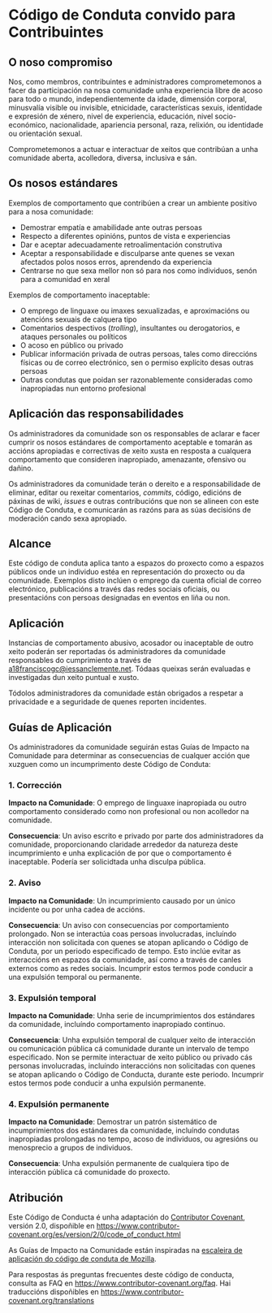 
# Código de Conduta convido para Contribuintes

## O noso compromiso

Nos, como membros, contribuintes e administradores comprometemonos a facer da participación na nosa comunidade unha experiencia libre de acoso para todo o mundo, independientemente da idade, dimensión corporal, minusvalía visible ou invisible, etnicidade, características sexuis, identidade e expresión de xénero, nivel de experiencia, educación, nivel socio-económico, nacionalidade, apariencia personal, raza, relixión, ou identidade ou orientación sexual.

Comprometemonos a actuar e interactuar de xeitos que contribúan a unha comunidade aberta, acolledora, diversa, inclusiva e sán.

## Os nosos estándares

Exemplos de comportamento que contribúen a crear un ambiente positivo para a nosa comunidade:

* Demostrar empatía e amabilidade ante outras persoas
* Respecto a diferentes opinións, puntos de vista e experiencias
* Dar e aceptar adecuadamente retroalimentación construtiva
* Aceptar a responsabilidade e disculparse ante quenes se vexan afectados polos nosos erros, aprendendo da experiencia
* Centrarse no que sexa mellor non só para nos como individuos, senón para a comunidad en xeral

Exemplos de comportamento inaceptable:

* O emprego de linguaxe ou imaxes sexualizadas, e aproximacións ou atencións sexuais de calquera tipo
* Comentarios despectivos (_trolling_), insultantes ou derogatorios, e ataques personales ou políticos
* O acoso en público ou privado
* Publicar información privada de outras persoas, tales como direccións físicas ou de correo electrónico, sen o permiso explícito desas outras persoas
* Outras condutas que poidan ser razonablemente consideradas como inapropiadas nun entorno profesional

## Aplicación das responsabilidades

Os administradores da comunidade son os responsables de aclarar e facer cumprir os nosos estándares de comportamento aceptable e tomarán as accións apropiadas e correctivas de xeito xusta en resposta a cualquera comportamento que consideren inapropiado, amenazante, ofensivo ou dañino.

Os administradores da comunidade terán o dereito e a responsabilidade de eliminar, editar ou rexeitar comentarios, _commits_, código, edicións de páxinas de wiki, _issues_ e outras contribucións que non se alineen con este Código de Conduta, e comunicarán as razóns para as súas decisións de moderación cando sexa apropiado.

## Alcance

Este código de conduta aplica tanto a espazos do proxecto como a espazos públicos onde un individuo estéa en representación do proxecto ou da comunidade. Exemplos disto inclúen o emprego da cuenta oficial de correo electrónico, publicacións a través das redes sociais oficiais, ou presentacións con persoas designadas en eventos en liña ou non.

## Aplicación

Instancias de comportamento abusivo, acosador ou inaceptable de outro xeito poderán ser reportadas ós administradores da comunidade responsables do cumprimiento a través de a18franciscogc@iessanclemente.net. Tódaas queixas serán evaluadas e investigadas dun xeito puntual e xusto.

Tódolos administradores da comunidade están obrigados a respetar a privacidade e a seguridade de quenes reporten incidentes.

## Guías de Aplicación

Os administradores da comunidade seguirán estas Guías de Impacto na Comunidade para determinar as consecuencias de cualquer acción que xuzguen como un incumprimento deste Código de Conduta:

### 1. Corrección

**Impacto na Comunidade**: O emprego de linguaxe inapropiada ou outro comportamento considerado como non profesional ou non acolledor na comunidade.

**Consecuencia**: Un aviso escrito e privado por parte dos administradores da comunidade, proporcionando claridade arrededor da natureza deste incumprimiento e unha explicación de por que o comportamento é inaceptable. Podería ser solicidtada unha disculpa pública.

### 2. Aviso

**Impacto na Comunidade**: Un incumprimiento causado por un único incidente ou por unha cadea de accións.

**Consecuencia**: Un aviso con consecuencias por comportamiento prolongado. Non se interactúa coas persoas involucradas, incluíndo interacción non solicitada con quenes se atopan aplicando o Código de Conduta, por un periodo especificado de tempo. Esto inclúe evitar as interaccións en espazos da comunidade, así como a través de canles externos como as redes sociais. Incumprir estos termos pode conducir a una expulsión temporal ou permanente.

### 3. Expulsión temporal

**Impacto na Comunidade**: Unha serie de incumprimientos dos estándares da comunidade, incluíndo comportamento inapropiado continuo.

**Consecuencia**: Unha expulsión temporal de cualquer xeito de interacción ou comunicación pública cá comunidade durante un intervalo de tempo especificado. Non se permite interactuar de xeito público ou privado cás personas involucradas, incluíndo interaccións non solicitadas con quenes se atopan aplicando o Código de Conducta, durante este periodo. Incumprir estos termos pode conducir a unha expulsión permanente.

### 4. Expulsión permanente

**Impacto na Comunidade**: Demostrar un patrón sistemático de incumprimientos dos estándares da comunidade, incluíndo condutas inapropiadas prolongadas no tempo, acoso de individuos, ou agresións ou menosprecio a grupos de individuos.

**Consecuencia**: Unha expulsión permanente de cualquiera tipo de interacción pública cá comunidade do proxecto.

## Atribución

Este Código de Conducta é unha adaptación do [Contributor Covenant][homepage], versión 2.0,
dispoñible en https://www.contributor-covenant.org/es/version/2/0/code_of_conduct.html

[homepage]: https://www.contributor-covenant.org

As Guías de Impacto na Comunidade están inspiradas na [escaleira de aplicación do código de conduta de Mozilla](https://github.com/mozilla/diversity).

Para respostas ás preguntas frecuentes deste código de conducta, consulta as FAQ en
https://www.contributor-covenant.org/faq. Hai traduccións dispoñibles en https://www.contributor-covenant.org/translations

